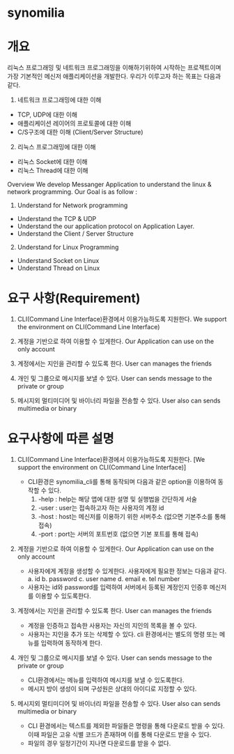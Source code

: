 # synomilia

# 개요
리눅스 프로그래밍 및 네트워크 프로그래밍을 이해하기위하여 시작하는 프로젝트이며 가장 기본적인 메신저 애플리케이션을 개발한다.
우리가 이루고자 하는 목표는 다음과 같다. 
1. 네트워크 프로그래밍에 대한 이해 
- TCP, UDP에 대한 이해
- 애플리케이션 레이어의 프로토콜에 대한 이해 
- C/S구조에 대한 이해 (Client/Server Structure)
2. 리눅스 프로그래밍에 대한 이해
- 리눅스 Socket에 대한 이해
- 리눅스 Thread에 대한 이해

Overview
We develop Messanger Application to understand the linux & network programming.
Our Goal is as follow : 
1. Understand for Network programming
- Understand the TCP & UDP
- Understand the our application protocol on Application Layer.
- Understand the Client / Server Structure
2. Understand for Linux Programming
- Understand Socket on Linux
- Understand Thread on Linux


# 요구 사항(Requirement)
1. CLI(Command Line Interface)환경에서 이용가능하도록 지원한다.
We support the environment on CLI(Command Line Interface)

2. 계정을 기반으로 하여 이용할 수 있게한다.
Our Application can use on the only account

3. 계정에서는 지인을 관리할 수 있도록 한다.
User can manages the friends

4. 개인 및 그룹으로 메시지를 보낼 수 있다.
User can sends message to the private or group

5. 메시지외 멀티미디어 및 바이너리 파일을 전송할 수 있다.
User also can sends multimedia or binary

# 요구사항에 따른 설명
1. CLI(Command Line Interface)환경에서 이용가능하도록 지원한다.
[We support the environment on CLI(Command Line Interface)]
    - CLI환경은 synomilia_cli를 통해 동작되며 다음과 같은 option을 이용하여 동작할 수 있다.
      1) -help : help는 해당 앱에 대한 설명 및 실행법을 간단하게 서술 
      2) -user : user는 접속하고자 하는 사용자의 계정 id
      3) -host : host는 메신저를 이용하기 위한 서버주소 (없으면 기본주소를 통해 접속)
      4) -port : port는 서버의 포트번호 (없으면 기본 포트를 통해 접속)

2. 계정을 기반으로 하여 이용할 수 있게한다.
Our Application can use on the only account
    - 사용자에게 계정을 생성할 수 있게한다. 사용자에게 필요한 정보는 다음과 같다.
      a. id
      b. password
      c. user name
      d. email
      e. tel number
    - 사용자는 id와 password를 입력하여 서버에서 등록된 계정인지 인증후 메신저를 이용할 수 있도록한다.
    
3. 계정에서는 지인을 관리할 수 있도록 한다.
User can manages the friends
    - 계정을 인증하고 접속한 사용자는 자신의 지인의 목록을 볼 수 있다. 
    - 사용자는 지인을 추가 또는 삭제할 수 있다.
       cli 환경에서는 별도의 명령 또는 메뉴를 입력하여 동작하게 한다.

4. 개인 및 그룹으로 메시지를 보낼 수 있다.
User can sends message to the private or group
    - CLI환경에서는 메뉴를 입력하여 메시지를 보낼 수 있도록한다.
    - 메시지 방이 생성이 되며 구성원은 상대의 아이디로 지정할 수 있다.

5. 메시지외 멀티미디어 및 바이너리 파일을 전송할 수 있다.
User also can sends multimedia or binary
    - CLI 환경에서는 텍스트를 제외한 파일들은 명령을 통해 다운로드 받을 수 있다.
      이때 파일은 고유 식별 코드가 존재하며 이를 통해 다운로드 받을 수 있다.
    - 파일의 경우 일정기간이 지나면 다운로드를 받을 수 없다.